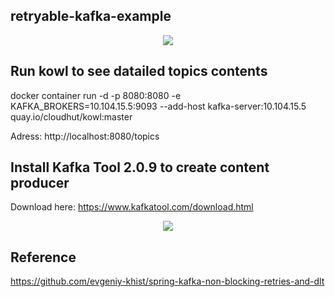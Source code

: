 ## retryable-kafka-example
<p align=center>
  <img src="https://www.teahub.io/photos/full/277-2774413_website-under-construction-hd.jpg" />
</p>

## Run kowl to see datailed topics contents
docker container run -d -p 8080:8080 -e KAFKA_BROKERS=10.104.15.5:9093 --add-host kafka-server:10.104.15.5 quay.io/cloudhut/kowl:master

Adress: http://localhost:8080/topics

## Install Kafka Tool 2.0.9 to create content producer
Download here: https://www.kafkatool.com/download.html

<p align=center>
  <img src="https://user-images.githubusercontent.com/42948627/146277633-8e160037-49e5-4d0c-9897-c86eb02328ab.png" />
</p>

## Reference
https://github.com/evgeniy-khist/spring-kafka-non-blocking-retries-and-dlt
